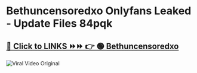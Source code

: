 
 # Bethuncensoredxo Onlyfans Leaked - Update Files 84pqk

## <h2><a href="https://clipsfans.com/Bethuncensoredxo&ref=git">🔗 Click to LINKS ⏩⏩ 👉 🟢 Bethuncensoredxo </a></h2>

<a href="https://clipsfans.com/Bethuncensoredxo&ref=git" rel="nofollow" data-target="animated-image.originalLink"><img src="https://i.ibb.co.com/xMMVF88/686577567.gif" alt="Viral Video Original" style="max-width: 100%; display: inline-block;" data-target="animated-image.originalImage"></a>

